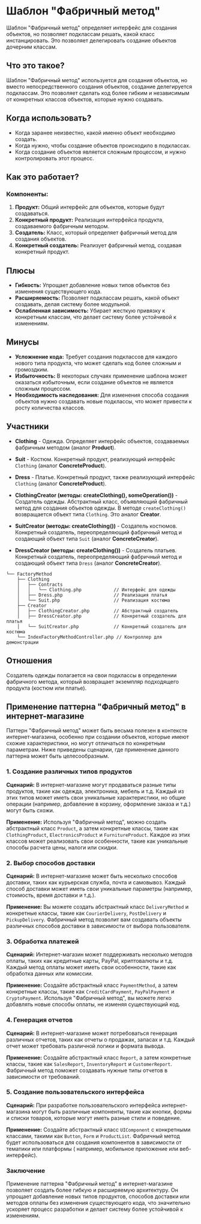 # Шаблон "Фабричный метод"

Шаблон "Фабричный метод" определяет интерфейс для создания объектов, но позволяет подклассам решать, какой класс
инстанцировать. Это позволяет делегировать создание объектов дочерним классам.

## Что это такое?

Шаблон "Фабричный метод" используется для создания объектов, но вместо непосредственного создания объектов, создание
делегируется подклассам. Это позволяет сделать код более гибким и независимым от конкретных классов объектов, которые
нужно создавать.

## Когда использовать?

- Когда заранее неизвестно, какой именно объект необходимо создать.
- Когда нужно, чтобы создание объектов происходило в подклассах.
- Когда создание объектов является сложным процессом, и нужно контролировать этот процесс.

## Как это работает?

### Компоненты:

1. **Продукт:** Общий интерфейс для объектов, которые будут создаваться.
2. **Конкретный продукт:** Реализация интерфейса продукта, создаваемого фабричным методом.
3. **Создатель:** Класс, который определяет фабричный метод для создания объектов.
4. **Конкретный создатель:** Реализует фабричный метод, создавая конкретный продукт.

## Плюсы

- **Гибкость:** Упрощает добавление новых типов объектов без изменения существующего кода.
- **Расширяемость:** Позволяет подклассам решать, какой объект создавать, делая систему более модульной.
- **Ослабленная зависимость:** Убирает жесткую привязку к конкретным классам, что делает систему более устойчивой к
  изменениям.

## Минусы

- **Усложнение кода:** Требует создания подклассов для каждого нового типа продукта, что может сделать код более сложным
  и громоздким.
- **Избыточность:** В некоторых случаях применение шаблона может оказаться избыточным, если создание объектов не
  является сложным процессом.
- **Необходимость наследования:** Для изменения способа создания объектов нужно создавать новые подклассы, что может
  привести к росту количества классов.

## Участники

- **Clothing** - Одежда. Определяет интерфейс объектов, создаваемых фабричным методом (аналог **Product**).

- **Suit** - Костюм. Конкретный продукт, реализующий интерфейс `Clothing` (аналог **ConcreteProduct**).

- **Dress** - Платье. Конкретный продукт, также реализующий интерфейс `Clothing` (аналог **ConcreteProduct**).

- **ClothingCreator (методы: createClothing(), someOperation())** - Создатель одежды. Абстрактный класс, объявляющий
  фабричный метод для создания объектов одежды. В методе `createClothing()` возвращается объект типа `Clothing`. Это
  аналог **Creator**.

- **SuitCreator (методы: createClothing())** - Создатель костюмов. Конкретный создатель, переопределяющий фабричный
  метод и создающий объект типа `Suit` (аналог **ConcreteCreator**).

- **DressCreator (методы: createClothing())** - Создатель платьев. Конкретный создатель, переопределяющий фабричный
  метод и создающий объект типа `Dress` (аналог **ConcreteCreator**).

```
└── FactoryMethod
    ├── Clothing
    │   ├── Contracts
    │   │   └── Clothing.php            // Интерфейс для одежды
    │   ├── Dress.php                   // Реализация платья
    │   └── Suit.php                    // Реализация костюма
    ├── Creator
    │   ├── ClothingCreator.php         // Абстрактный создатель
    │   ├── DressCreator.php            // Конкретный создатель для платья
    │   └── SuitCreator.php             // Конкретный создатель для костюма
    └── IndexFactoryMethodController.php // Контроллер для демонстрации

```

## Отношения

Создатель одежды полагается на свои подклассы в определении фабричного метода, который возвращает экземпляр подходящего
продукта (костюм или платье).

## Применение паттерна "Фабричный метод" в интернет-магазине

Паттерн "Фабричный метод" может быть весьма полезен в контексте интернет-магазина, особенно при создании объектов,
которые имеют схожие характеристики, но могут отличаться по конкретным параметрам. Ниже приведены сценарии, где
применение данного паттерна может быть целесообразным.

### 1. Создание различных типов продуктов

**Сценарий:** В интернет-магазине могут продаваться разные типы продуктов, такие как одежда, электроника, мебель и т.д.
Каждый из этих типов может иметь свои уникальные характеристики, но общие операции (например, добавление в корзину,
оформление заказа и т.д.) могут быть схожи.

**Применение:** Используя "Фабричный метод", можно создать абстрактный класс `Product`, а затем конкретные классы, такие
как `ClothingProduct`, `ElectronicsProduct` и `FurnitureProduct`. Каждое из этих классов может реализовать свои
особенности, такие как уникальные способы расчета цены, налоги или скидки.

### 2. Выбор способов доставки

**Сценарий:** В интернет-магазине может быть несколько способов доставки, таких как курьерская служба, почта и
самовывоз. Каждый способ доставки может иметь свои уникальные параметры (например, стоимость, время доставки и т.д.).

**Применение:** Вы можете создать абстрактный класс `DeliveryMethod` и конкретные классы, такие
как `CourierDelivery`, `PostDelivery` и `PickupDelivery`. Фабричный метод позволит вам создавать объекты различных
способов доставки в зависимости от выбора пользователя.

### 3. Обработка платежей

**Сценарий:** Интернет-магазин может поддерживать несколько методов оплаты, таких как кредитные карты, PayPal,
криптовалюты и т.д. Каждый метод оплаты может иметь свои особенности, такие как обработка данных или комиссии.

**Применение:** Создайте абстрактный класс `PaymentMethod`, а затем конкретные классы, такие
как `CreditCardPayment`, `PayPalPayment` и `CryptoPayment`. Используя "Фабричный метод", вы можете легко добавлять новые
способы оплаты, не изменяя существующий код.

### 4. Генерация отчетов

**Сценарий:** В интернет-магазине может потребоваться генерация различных отчетов, таких как отчеты о продажах, запасах
и т.д. Каждый отчет может требовать различной логики и формата вывода.

**Применение:** Создайте абстрактный класс `Report`, а затем конкретные классы, такие
как `SalesReport`, `InventoryReport` и `CustomerReport`. Фабричный метод поможет создавать нужные типы отчетов в
зависимости от требований.

### 5. Создание пользовательского интерфейса

**Сценарий:** При разработке пользовательского интерфейса интернет-магазина могут быть различные компоненты, такие как
кнопки, формы и списки товаров, которые могут иметь разные стили и поведение.

**Применение:** Создайте абстрактный класс `UIComponent` с конкретными классами, такими как `Button`, `Form`
и `ProductList`. Фабричный метод будет использоваться для создания компонентов в зависимости от тематики или платформы (
например, мобильное приложение или веб-интерфейс).

### Заключение

Применение паттерна "Фабричный метод" в интернет-магазине позволяет создать более гибкую и расширяемую архитектуру. Он
упрощает добавление новых типов продуктов, способов доставки или методов оплаты без изменения существующего кода, что
значительно ускоряет процесс разработки и делает систему более устойчивой к изменениям.

